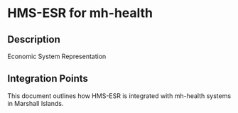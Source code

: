 # HMS-ESR for mh-health

## Description

Economic System Representation

## Integration Points

This document outlines how HMS-ESR is integrated with mh-health systems in Marshall Islands.
